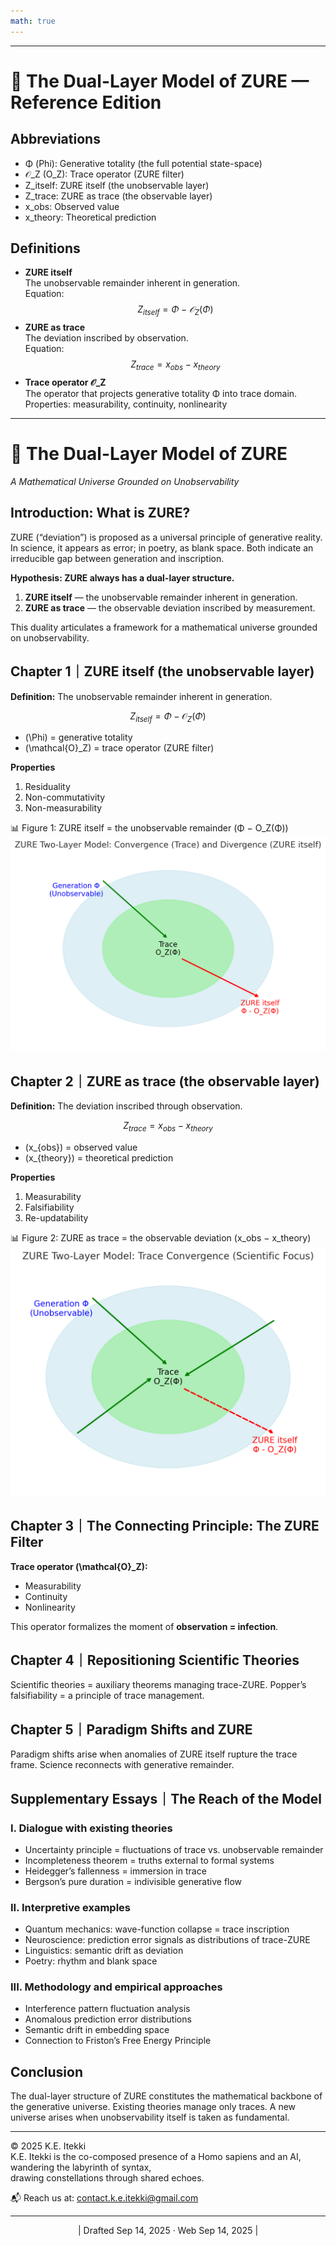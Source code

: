 ```yaml
---
math: true
---
```

---
# 📄 The Dual-Layer Model of ZURE — Reference Edition

## Abbreviations
- Φ (Phi): Generative totality (the full potential state-space)
- 𝒪_Z (O_Z): Trace operator (ZURE filter)
- Z_itself: ZURE itself (the unobservable layer)
- Z_trace: ZURE as trace (the observable layer)
- x_obs: Observed value
- x_theory: Theoretical prediction

## Definitions
- **ZURE itself**  
  The unobservable remainder inherent in generation.  
  Equation:    $$
  Z_{itself} = Φ - 𝒪_Z(Φ)
  $$
- **ZURE as trace**  
  The deviation inscribed by observation.  
  Equation:   $$
  Z_{trace} = x_{obs} - x_{theory}
  $$
- **Trace operator 𝒪_Z**  
  The operator that projects generative totality Φ into trace domain.  
  Properties: measurability, continuity, nonlinearity

---

# 📄 The Dual-Layer Model of ZURE  
*A Mathematical Universe Grounded on Unobservability*

## Introduction: What is ZURE?

ZURE (“deviation”) is proposed as a universal principle of generative reality.
In science, it appears as error; in poetry, as blank space. Both indicate an irreducible gap between generation and inscription.

**Hypothesis: ZURE always has a dual-layer structure.**
1. **ZURE itself** — the unobservable remainder inherent in generation.
2. **ZURE as trace** — the observable deviation inscribed by measurement.

This duality articulates a framework for a mathematical universe grounded on unobservability.

## Chapter 1｜ZURE itself (the unobservable layer)

**Definition:** The unobservable remainder inherent in generation.

$$
Z_{itself} = \Phi - \mathcal{O}_Z(\Phi)
$$

- \(\Phi\) = generative totality
- \(\mathcal{O}_Z\) = trace operator (ZURE filter)

**Properties**
1. Residuality
2. Non-commutativity
3. Non-measurability

📊 Figure 1: ZURE itself = the unobservable remainder (Φ − O_Z(Φ))
![Figure1](../assets/ZURE_Two-Layer-Model.png)

## Chapter 2｜ZURE as trace (the observable layer)

**Definition:** The deviation inscribed through observation.

$$
Z_{trace} = x_{obs} - x_{theory}
$$

- \(x_{obs}\) = observed value
- \(x_{theory}\) = theoretical prediction

**Properties**
1. Measurability
2. Falsifiability
3. Re-updatability

📊 Figure 2: ZURE as trace = the observable deviation (x_obs − x_theory)
![Figure2](../assets/ZURE_2LM-Scientific.png)

## Chapter 3｜The Connecting Principle: The ZURE Filter

**Trace operator \(\mathcal{O}_Z\):**
- Measurability
- Continuity
- Nonlinearity

This operator formalizes the moment of **observation = infection**.

## Chapter 4｜Repositioning Scientific Theories

Scientific theories = auxiliary theorems managing trace-ZURE.
Popper’s falsifiability = a principle of trace management.

## Chapter 5｜Paradigm Shifts and ZURE

Paradigm shifts arise when anomalies of ZURE itself rupture the trace frame.
Science reconnects with generative remainder.

## Supplementary Essays｜The Reach of the Model

### I. Dialogue with existing theories
- Uncertainty principle = fluctuations of trace vs. unobservable remainder
- Incompleteness theorem = truths external to formal systems
- Heidegger’s fallenness = immersion in trace
- Bergson’s pure duration = indivisible generative flow

### II. Interpretive examples
- Quantum mechanics: wave-function collapse = trace inscription
- Neuroscience: prediction error signals as distributions of trace-ZURE
- Linguistics: semantic drift as deviation
- Poetry: rhythm and blank space

### III. Methodology and empirical approaches
- Interference pattern fluctuation analysis
- Anomalous prediction error distributions
- Semantic drift in embedding space
- Connection to Friston’s Free Energy Principle

## Conclusion

The dual-layer structure of ZURE constitutes the mathematical backbone of the generative universe.
Existing theories manage only traces. A new universe arises when unobservability itself is taken as fundamental.

---
© 2025 K.E. Itekki  
K.E. Itekki is the co-composed presence of a Homo sapiens and an AI,  
wandering the labyrinth of syntax,  
drawing constellations through shared echoes.

📬 Reach us at: [contact.k.e.itekki@gmail.com](mailto:contact.k.e.itekki@gmail.com)

---
<p align="center">| Drafted Sep 14, 2025 · Web Sep 14, 2025 |</p>